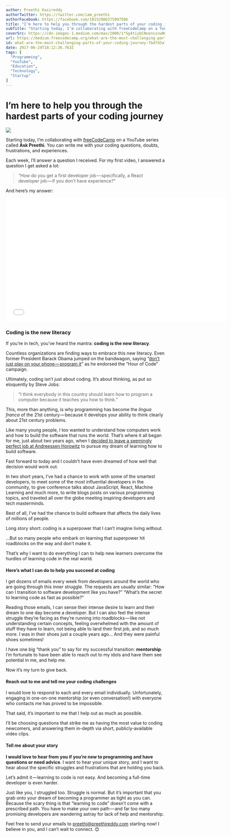 ```yaml
---
author: Preethi Kasireddy
authorTwitter: https://twitter.com/iam_preethi
authorFacebook: https://facebook.com/10152986375997506
title: "I’m here to help you through the hardest parts of your coding journey"
subTitle: "Starting today, I’m collaborating with freeCodeCamp on a YouTube series called Ask Preethi. You can write me with your coding questions, ..."
coverSrc: https://cdn-images-1.medium.com/max/2000/1*5g4tiybCNoonszvwNGkZDw.jpeg
url: https://medium.freecodecamp.org/what-are-the-most-challenging-parts-of-your-coding-journey-fbd7d3a7600f
id: what-are-the-most-challenging-parts-of-your-coding-journey-fbd7d3a7600f
date: 2017-06-24T18:12:36.763Z
tags: [
  "Programming",
  "YouTube",
  "Education",
  "Technology",
  "Startup"
]
---
```

# I’m here to help you through the hardest parts of your coding journey







![](https://cdn-images-1.medium.com/max/2000/1*5g4tiybCNoonszvwNGkZDw.jpeg)







Starting today, I’m collaborating with [freeCodeCamp](https://www.freecodecamp.com) on a YouTube series called **Ask Preethi**. You can write me with your coding questions, doubts, frustrations, and experiences.

Each week, I’ll answer a question I received. For my first video, I answered a question I get asked a lot:

> “How do you get a first developer job — specifically, a React developer job — if you don’t have experience?”

And here’s my answer:





<iframe data-width="854" data-height="480" width="700" height="393" src="/media/1e6a1f30603aed0afb1f7be9a98df6fd?postId=fbd7d3a7600f" data-media-id="1e6a1f30603aed0afb1f7be9a98df6fd" allowfullscreen="" frameborder="0"></iframe>





### Coding is the new literacy

If you’re in tech, you’ve heard the mantra: **coding is the new literacy**.

Countless organizations are finding ways to embrace this new literacy. Even former President Barack Obama jumped on the bandwagon, saying “[don’t just play on your phone — program it](https://obamawhitehouse.archives.gov/blog/2013/12/09/don-t-just-play-your-phone-program-it)” as he endorsed the “Hour of Code” campaign.

Ultimately, coding isn’t just about coding. It’s about thinking, as put so eloquently by Steve Jobs:

> “I think everybody in this country should learn how to program a computer because it teaches you how to think.”

This, more than anything, is why programming has become the _lingua franca_ of the 21st century — because it develops your ability to think clearly about 21st century problems.

Like many young people, I too wanted to understand how computers work and how to build the software that runs the world. That’s where it all began for me, just about two years ago, when I [decided to leave a seemingly perfect job at Andreessen Horowitz](https://medium.com/swlh/why-i-left-the-best-job-in-the-world-3689a5a4649a) to pursue my dream of learning how to build software.

Fast forward to today and I couldn’t have even dreamed of how well that decision would work out.

In two short years, I’ve had a chance to work with some of the smartest developers, to meet some of the most influential developers in the community, to give conference talks about JavaScript, React, Machine Learning and much more, to write blogs posts on various programming topics, and traveled all over the globe meeting inspiring developers and tech masterminds.

Best of all, I’ve had the chance to build software that affects the daily lives of millions of people.

Long story short: coding is a superpower that I can’t imagine living without.

…But so many people who embark on learning that superpower hit roadblocks on the way and don’t make it.

That’s why I want to do everything I can to help new learners overcome the hurdles of learning code in the real world.

#### Here’s what I can do to help you succeed at coding

I get dozens of emails every week from developers around the world who are going through this inner struggle. The requests are usually similar: “How can I transition to software development like you have?” “What’s the secret to learning code as fast as possible?”

Reading those emails, I can sense their intense desire to learn and their dream to one day become a developer. But I can also feel the intense struggle they’re facing as they’re running into roadblocks — like not understanding certain concepts, feeling overwhelmed with the amount of stuff they have to learn, not being able to land their first job, and so much more. I was in their shoes just a couple years ago… And they were painful shoes sometimes!

I have one big “thank you” to say for my successful transition: **mentorship**. I’m fortunate to have been able to reach out to my idols and have them see potential in me, and help me.

Now it’s my turn to give back.

#### Reach out to me and tell me your coding challenges

I would love to respond to each and every email individually. Unfortunately, engaging in one-on-one mentorship (or even conversation!) with everyone who contacts me has proved to be impossible.

That said, it’s important to me that I help out as much as possible.

I’ll be choosing questions that strike me as having the most value to coding newcomers, and answering them in-depth via short, publicly-available video clips.

#### Tell me about your story

**I would love to hear from you if you’re new to programming and have questions or need advice**. I want to hear your unique story, and I want to hear about the specific struggles and frustrations that are holding you back.

Let’s admit it — learning to code is not easy. And becoming a full-time developer is even harder.

Just like you, I struggled too. Struggle is normal. But it’s important that you grab onto your dream of becoming a programmer as tight as you can. Because the scary thing is that “learning to code” doesn’t come with a prescribed path. You have to make your own path — and far too many promising developers are wandering astray for lack of help and mentorship.

Feel free to send your emails to preethi@preethireddy.com starting now! I believe in you, and I can’t wait to connect. 😊








